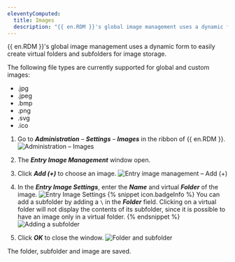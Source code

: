 ```yaml
---
eleventyComputed:
  title: Images
  description: "{{ en.RDM }}'s global image management uses a dynamic form to easily create virtual folders and subfolders for image storage."
---
```

{{ en.RDM }}'s global image management uses a dynamic form to easily create virtual folders and subfolders for image storage.

The following file types are currently supported for global and custom images:
* .jpg
* .jpeg
* .bmp
* .png
* .svg
* .ico

1. Go to ***Administration*** – ***Settings*** – ***Images*** in the ribbon of {{ en.RDM }}.
![Administration – Images](https://cdnweb.devolutions.net/docs/en/rdm/windows/RDMWin6148.png)
1. The ***Entry Image Management*** window open.
1. Click ***Add (+)*** to choose an image.
![Entry image management – Add (+)](https://cdnweb.devolutions.net/docs/en/rdm/windows/RDMWin6149.png)
1. In the ***Entry Image Settings***, enter the ***Name*** and virtual ***Folder*** of the image.
![Entry Image Settings](https://webdevolutions.blob.core.windows.net/docs/en/rdm/windows/RDMWin6165.png)
   {% snippet icon.badgeInfo %}
   You can add a subfolder by adding a `\` in the ***Folder*** field. Clicking on a virtual folder will not display the contents of its subfolder, since it is possible to have an image only in a virtual folder.
   {% endsnippet %}
   ![Adding a subfolder](https://webdevolutions.blob.core.windows.net/docs/en/rdm/windows/RDMWin6151.png)

5. Click ***OK*** to close the window.
![Folder and subfolder](https://webdevolutions.blob.core.windows.net/docs/en/rdm/windows/RDMWin6152.png)

The folder, subfolder and image are saved.
